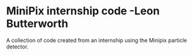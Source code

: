 # MiniPix internship code -Leon Butterworth
A collection of code created from an internship using the Minipix particle detector.
